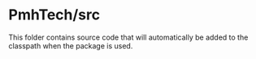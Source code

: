 # PmhTech/src

This folder contains source code that will automatically be added to the classpath when
the package is used.
